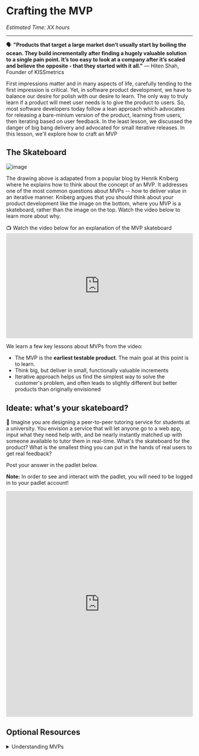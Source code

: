 # Crafting the MVP

*Estimated Time: XX hours*

---

<aside>
  
  🗣 **"Products that target a large market don’t usually start by boiling the ocean. They build incrementally after finding a hugely valuable solution to a single pain point. It’s too easy to look at a company after it’s scaled and believe the opposite - that they started with it all."** — Hiten Shah, Founder of KISSmetrics

</aside>



First impressions matter and in many aspects of life, carefully tending to the first impression is critical. Yet, in software product development, we have to balance our desire for polish with our desire to learn. The only way to truly learn if a product will meet user needs is to give the product to users. So, most software developers today follow a lean approach which advocates for releasing a bare-minium version of the product, learning from users, then iterating based on user feedback. In the least lesson, we discussed the danger of big bang delivery and advocated for small iterative releases. In this lesson, we'll explore how to craft an MVP


## The Skateboard

![image](https://user-images.githubusercontent.com/1774663/210021626-49aec87b-9a38-4718-aeb3-c8b6a4dd51e2.png)


The drawing above is adapated from a popular blog by Henrik Kniberg where he explains how to think about the concept of an MVP. It addresses one of the most common questions about MVPs -- how to deliver value in an iterative manner. Kniberg argues that you should think about your product development like the image on the bottom, where you MVP is a skateboard, rather than the image on the top. Watch the video below to learn more about why. 

<aside> 
  📺 Watch the video below for an explanation of the MVP skateboard
</aside>

<div style="position: relative; padding-bottom: 56.25%; height: 0;"><iframe src="https://www.youtube.com/watch?v=0P7nCmln7PM" title="YouTube video player" frameborder="0" allow="accelerometer; autoplay; clipboard-write; encrypted-media; gyroscope; picture-in-picture" allowfullscreen style="position: absolute; top: 0; left: 0; width: 100%; height: 100%;"></iframe></div>

We learn a few key lessons about MVPs from the video:
- The MVP is the **earliest testable product**. The main goal at this point is to learn.
- Think big, but deliver in small, functionally valuable increments
- Iterative approach helps us find the simplest way to solve the customer's problem, and often leads to slightly different but better products than originally envisioned


## Ideate: what's your skateboard?

<aside>
💬 Imagine you are designing a peer-to-peer tutoring service for students at a university. You envision a service that will let anyone go to a web app, input what they need help with, and be nearly instantly matched up with someone available to tutor them in real-time. What's the skateboard for the product? What is the smallest thing you can put in the hands of real users to get real feedback?
</aside>

Post your answer in the padlet below. 

**Note:** In order to see and interact with the padlet, you will need to be logged in to your padlet account!

<div style="border:1px solid rgba(0,0,0,0.1);border-radius:2px;box-sizing:border-box;overflow:hidden;position:relative;width:100%;background:#F4F4F4"><iframe src="https://padlet.com/embed/p46iyyvblys0wh6k" frameborder="0" allow="camera;microphone;geolocation" style="width:100%;height:608px;display:block;padding:0;margin:0"></iframe></div>








## Optional Resources

<details>
<summary>Understanding MVPs</summary>
  <a href="https://blog.crisp.se/2016/01/25/henrikkniberg/making-sense-of-mvp", target="_blank">Making Sense of the MVP</a><br />
[UX Research at Gitlab](https://about.gitlab.com/handbook/product/ux/ux-research/)
</details>


